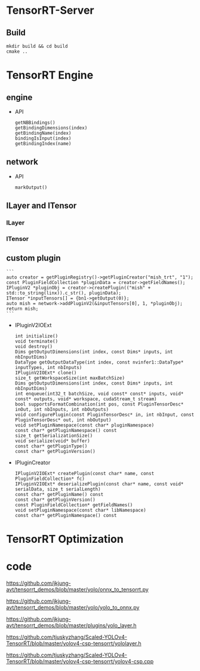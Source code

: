 
# TensorRT-Server
## Build
```
mkdir build && cd build
cmake ..
```

# TensorRT Engine
## engine
- API
    ```
    getNBBindings()
    getBindingDimensions(index)
    getBindingName(index)
    bindingIsInput(index)
    getBindingIndex(name)
    ```
## network
- API
    ```
    markOutput()

    ```
## ILayer and ITensor
### ILayer
### ITensor

## custom plugin
    ```
    auto creator = getPluginRegistry()->getPluginCreator("mish_trt", "1");
    const PluginFieldCollection *pluginData = creator->getFieldNames();
    IPluginV2 *pluginObj = creator->createPlugin(("mish" + std::to_string(linx)).c_str(), pluginData);
    ITensor *inputTensors[] = {bn1->getOutput(0)};
    auto mish = network->addPluginV2(&inputTensors[0], 1, *pluginObj);
    return mish;
    ```
- IPluginV2IOExt
    ```
    int initialize()
    void terminate()
    void destroy()
    Dims getOutputDimensions(int index, const Dims* inputs, int nbInputDims)
    DataType getOutputDataType(int index, const nvinfer1::DataType* inputTypes, int nbInputs)
    IPluginV2IOExt* clone()
    size_t getWorkspaceSize(int maxBatchSize)
    Dims getOutputDimensions(int index, const Dims* inputs, int nbInputDims)
    int enqueue(int32_t batchSize, void const* const* inputs, void* const* outputs, void* workspace, cudaStream_t stream)
    bool supportsFormatCombination(int pos, const PluginTensorDesc* inOut, int nbInputs, int nbOutputs)
    void configurePlugin(const PluginTensorDesc* in, int nbInput, const PluginTensorDesc* out, int nbOutput)
    void setPluginNamespace(const char* pluginNamespace)
    const char* getPluginNamespace() const
    size_t getSerializationSize()
    void serialize(void* buffer)
    const char* getPluginType()
    const char* getPluginVersion()

    ```
- IPluginCreator
    ```
    IPluginV2IOExt* createPlugin(const char* name, const PluginFieldCollection* fc)
    IPluginV2IOExt* deserializePlugin(const char* name, const void* serialData, size_t serialLength)
    const char* getPluginName() const
    const char* getPluginVersion()
    const PluginFieldCollection* getFieldNames()
    void setPluginNamespace(const char* libNamespace)
    const char* getPluginNamespace() const

    ```

# TensorRT Optimization

# code

https://github.com/jkjung-avt/tensorrt_demos/blob/master/yolo/onnx_to_tensorrt.py

https://github.com/jkjung-avt/tensorrt_demos/blob/master/yolo/yolo_to_onnx.py

https://github.com/jkjung-avt/tensorrt_demos/blob/master/plugins/yolo_layer.h

https://github.com/tjuskyzhang/Scaled-YOLOv4-TensorRT/blob/master/yolov4-csp-tensorrt/yololayer.h

https://github.com/tjuskyzhang/Scaled-YOLOv4-TensorRT/blob/master/yolov4-csp-tensorrt/yolov4-csp.cpp
